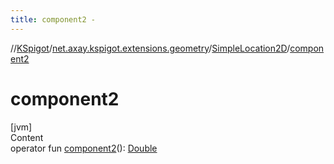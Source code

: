 ```yaml
---
title: component2 -
---
```

//[KSpigot](../../index.md)/[net.axay.kspigot.extensions.geometry](../index.md)/[SimpleLocation2D](index.md)/[component2](component2.md)



# component2  
[jvm]  
Content  
operator fun [component2](component2.md)(): [Double](https://kotlinlang.org/api/latest/jvm/stdlib/kotlin/-double/index.html)  



